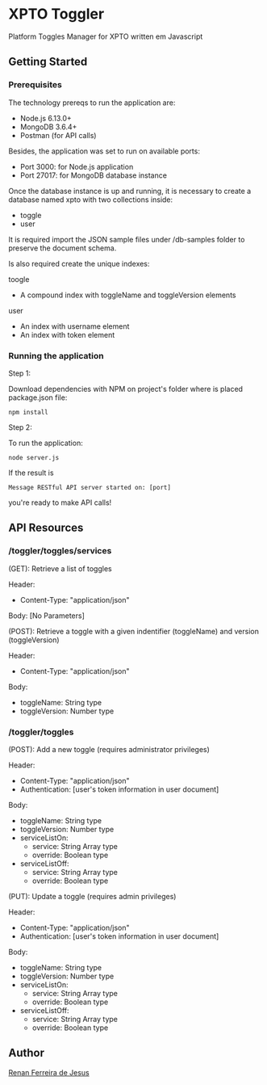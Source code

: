 # XPTO Toggler
Platform Toggles Manager for XPTO  written em Javascript

## Getting Started

### Prerequisites

The technology prereqs to run the application are:
* Node.js 6.13.0+
* MongoDB 3.6.4+
* Postman (for API calls)

Besides, the application was set to run on available ports:
* Port 3000: for Node.js application
* Port 27017: for MongoDB database instance

Once the database instance is up and running, it is necessary to create a database named xpto with two collections inside:
* toggle
* user

It is required import the JSON sample files under /db-samples folder to preserve the document schema.

Is also required create the unique indexes:

toogle
* A compound index with toggleName and toggleVersion elements

user
* An index with username element
* An index with token element

### Running the application

Step 1:

Download dependencies with NPM on project's folder where is placed package.json file:
```
npm install
```

Step 2:

To run the application:

```
node server.js
```

If the result is
```
Message RESTful API server started on: [port]
``` 
you're ready to make API calls!

## API Resources

### /toggler/toggles/services

(GET): Retrieve a list of toggles

Header:
* Content-Type: "application/json"

Body: 
[No Parameters]

(POST): Retrieve a toggle with a given indentifier (toggleName) and version (toggleVersion)

Header:
* Content-Type: "application/json"

Body:
* toggleName: String type
* toggleVersion: Number type

### /toggler/toggles

(POST): Add a new toggle (requires administrator privileges)

Header:
* Content-Type: "application/json"
* Authentication: [user's token information in user document]

Body:
* toggleName: String type
* toggleVersion: Number type
* serviceListOn:
    * service: String Array type
    * override: Boolean type
* serviceListOff:
    * service: String Array type
    * override: Boolean type

(PUT): Update a toggle (requires admin privileges)

Header:
* Content-Type: "application/json"
* Authentication: [user's token information in user document]

Body:
* toggleName: String type
* toggleVersion: Number type
* serviceListOn:
    * service: String Array type
    * override: Boolean type
* serviceListOff:
    * service: String Array type
    * override: Boolean type

## Author

[Renan Ferreira de Jesus](https://github.com/renanferreira)
